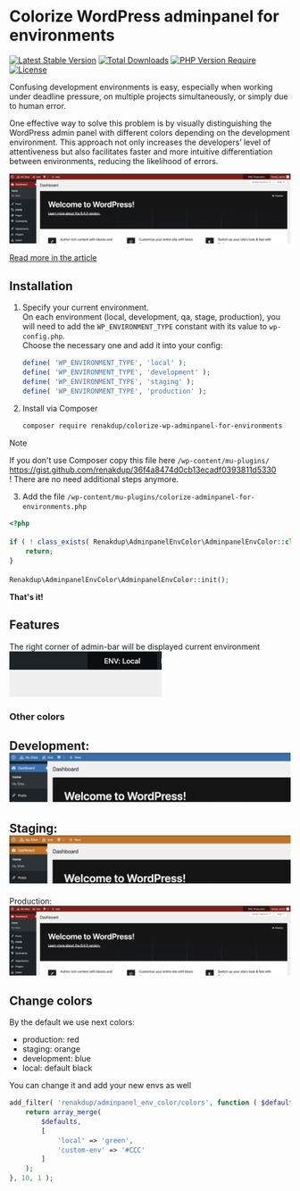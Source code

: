 # Colorize WordPress adminpanel for environments

[![Latest Stable Version](http://poser.pugx.org/renakdup/colorize-wp-adminpanel-for-environments/v)](https://packagist.org/packages/renakdup/colorize-wp-adminpanel-for-environments) [![Total Downloads](http://poser.pugx.org/renakdup/colorize-wp-adminpanel-for-environments/downloads)](https://packagist.org/packages/renakdup/colorize-wp-adminpanel-for-environments) [![PHP Version Require](http://poser.pugx.org/renakdup/colorize-wp-adminpanel-for-environments/require/php)](https://packagist.org/packages/renakdup/colorize-wp-adminpanel-for-environments) [![License](http://poser.pugx.org/renakdup/colorize-wp-adminpanel-for-environments/license)](https://packagist.org/packages/renakdup/colorize-wp-adminpanel-for-environments)

Confusing development environments is easy, especially when working under deadline pressure, on multiple projects
simultaneously, or simply due to human error.

One effective way to solve this problem is by visually distinguishing the WordPress admin panel with different colors
depending on the development environment. This approach not only increases the developers’ level of attentiveness but
also facilitates faster and more intuitive differentiation between environments, reducing the likelihood of errors.

![development.png](./doc/img/production.png)

[Read more in the article](https://wp-yoda.com/en/wordpress/color-highlighting-of-the-wordpress-admin-panel-for-different-environments/)

## Installation

1. Specify your current environment.  
   On each environment (local, development, qa, stage, production), you will need to add the `WP_ENVIRONMENT_TYPE`
   constant with its value to `wp-config.php`.   
   Choose the necessary one and add it into your config:
    ```php
    define( 'WP_ENVIRONMENT_TYPE', 'local' );
    define( 'WP_ENVIRONMENT_TYPE', 'development' );
    define( 'WP_ENVIRONMENT_TYPE', 'staging' );
    define( 'WP_ENVIRONMENT_TYPE', 'production' );
    ```
2. Install via Composer
    ```bash
   composer require renakdup/colorize-wp-adminpanel-for-environments
    ```

> [!NOTE]
> If you don't use Composer copy this file here `/wp-content/mu-plugins/` https://gist.github.com/renakdup/36f4a8474d0cb13ecadf0393811d5330  
> ! There are no need additional steps anymore.

3. Add the file `/wp-content/mu-plugins/colorize-adminpanel-for-environments.php`

```php
<?php

if ( ! class_exists( Renakdup\AdminpanelEnvColor\AdminpanelEnvColor::class ) ) {
	return;
}

Renakdup\AdminpanelEnvColor\AdminpanelEnvColor::init();
```

**That's it!**

## Features

The right corner of admin-bar will be displayed current environment  
![env.png](./doc/img/env.png)

### Other colors

Development:  
![env.png](./doc/img/development.png)
---
Staging:  
![env.png](./doc/img/staging.png)
---
Production:  
![env.png](./doc/img/production.png)

## Change colors

By the default we use next colors:

- production: red
- staging: orange
- development: blue
- local: default black

You can change it and add your new envs as well

```php
add_filter( 'renakdup/adminpanel_env_color/colors', function ( $defaults ) {
	return array_merge( 
		$defaults, 
		[
			'local' => 'green',
			'custom-env' => '#CCC'
		]
	);
}, 10, 1 );
```
